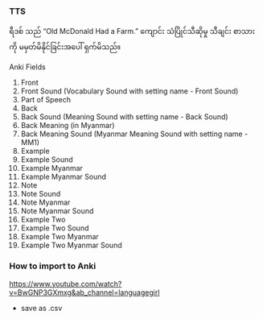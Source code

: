 ### TTS

<pitch level="+10%">
<volume level="loud">
<rate speed="slow">
<break time="500ms"/>


ရီဒစ် သည် <lang xml:lang="en-GB"> “Old McDonald Had a Farm.”</lang> ကျောင်း သံပြိုင်သီဆိုမှု သီချင်း စာသားကို မမှတ်မိနိုင်ခြင်းအပေါ် ရှက်မိသည်။

Anki Fields

1. Front
2. Front Sound (Vocabulary Sound with setting name - Front Sound)
3. Part of Speech
4. Back
5. Back Sound (Meaning Sound with setting name - Back Sound)
6. Back Meaning (in Myanmar)
7. Back Meaning Sound (Myanmar Meaning Sound with setting name - MM1)
8. Example
9. Example Sound
10. Example Myanmar
11. Example Myanmar Sound
12. Note
13. Note Sound
14. Note Myanmar
15. Note Myanmar Sound
16. Example Two
17. Example Two Sound
18. Example Two Myanmar
19. Example Two Myanmar Sound


### How to import to Anki
https://www.youtube.com/watch?v=BwGNP3GXmxg&ab_channel=languagegirl
- save as .csv

